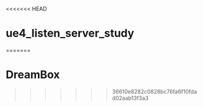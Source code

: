 <<<<<<< HEAD
# ue4_listen_server_study
=======
# DreamBox

>>>>>>> 36610e8282c0828bc76fa6f10fdad02aab13f3a3
